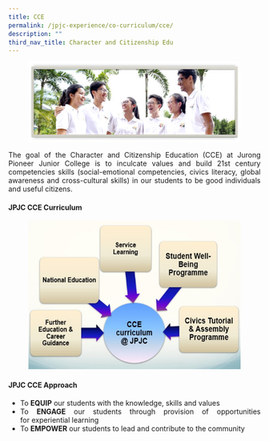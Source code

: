 ```yaml
---
title: CCE
permalink: /jpjc-experience/co-curriculum/cce/
description: ""
third_nav_title: Character and Citizenship Edu
---
```


<div align=justify>

<figure>	
<img src="/images/CCE_JPJC_1.jpg"></figure>
<p>
The goal of the Character and Citizenship Education (CCE) at Jurong Pioneer Junior College is to inculcate values and build 21st century competencies skills (social-emotional competencies, civics literacy, global awareness and cross-cultural skills) in our students to be good individuals and useful citizens.</p>

<h4><strong>JPJC CCE Curriculum</strong></h4>

<figure>
<img src="/images/CCE1.jpg"></figure>
		 
<h4><strong>JPJC CCE Approach</strong></h4>
<ul>
	<li>To <strong>EQUIP</strong> our students with the knowledge, skills and values</li>
	<li>To <strong>ENGAGE</strong> our students through provision of opportunities for experiential learning</li><li>To <strong>EMPOWER</strong> our students to lead and contribute to the community</li></ul>
